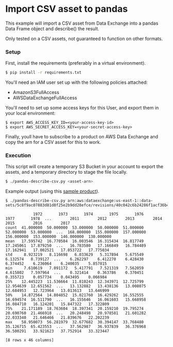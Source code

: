 # Import CSV asset to pandas
This example will import a CSV asset from Data Exchange into a pandas Data Frame object and describe() the result.

Only tested on a CSV assets, not guaranteed to function on other formats.

### Setup
First, install the requirements (preferably in a virtual environment).

```bash
$ pip install -r requirements.txt
```

You'll need an IAM user set up with the following policies attached:
* AmazonS3FullAccess
* AWSDataExchangeFullAccess

You'll need to set up some access keys for this User, and export them in your local environment:

```
$ export AWS_ACCESS_KEY_ID=<your-access-key-id>
$ export AWS_SECRET_ACCESS_KEY=<your-secret-access-key>
```

Finally, youll have to subscribe to a product on AWS Data Exchange and copy the arn for a CSV asset for this to work.
### Execution

This script will create a temporary S3 Bucket in your account to export the assets, and a temporary directory
to stage the file locally.

```bash
$ ./pandas-describe-csv.py <asset-arn>
```

Example output (using this [sample product](https://console.aws.amazon.com/dataexchange/home?region=us-east-1#/products/prodview-yfrvk7kf66aiy)).

```
$ ./pandas-describe-csv.py arn:aws:dataexchange:us-east-1::data-sets/5c8f9ac07883d81d8f25e2b9dd28efce/revisions/40c042c6b24286f1acf36b49e5748b36/assets/770435e0fd1aa970450b1b7c2e6a39f9 

            1972       1973       1974       1975       1976       1977       1978  ...        2011        2012        2013        2014        2015        2016        2017
count  41.000000  50.000000  53.000000  50.000000  51.000000  52.000000  53.000000  ...  168.000000  155.000000  157.000000  156.000000  153.000000  146.000000  130.000000
mean   17.595742  16.770584  16.003546  16.315434  16.817749  17.245061  17.879250  ...   16.783580   17.166849   16.784489   17.162941   17.002521   17.053722   17.775034
std     8.923219   8.116698   6.033629   5.317894   5.675549   6.132574   8.739127  ...    6.262297    6.412270    6.428430    6.374452    6.236064    6.240035    5.857815
min     7.610619   7.091172   5.417791   7.521319   7.562059   4.615802   7.597964  ...    0.321414    0.363786    0.370451    0.355723    0.057734    0.043495    0.066984
25%    12.445223  11.536664  11.810243  12.343971  12.725799  12.954639  12.651562  ...   13.132882   13.438136   13.008075   12.684953   12.723964   13.013613   13.646999
50%    14.872564  14.804852  15.021760  16.429262  16.552555  16.694574  16.511790  ...   16.155646   16.061603   15.668958   16.084710   16.124201   15.847322   17.322809
75%    21.171189  18.763604  18.397341  20.159210  19.795274  20.690760  21.466918  ...   20.248498   20.978581   21.601282   22.033340   21.646466   21.839676   22.202239
max    58.950073  56.281979  32.677682  30.394147  33.768480  35.126715  65.423553  ...   37.562987   36.937839   36.376968   36.500291   33.921623   37.752914   33.323447

[8 rows x 46 columns]
```